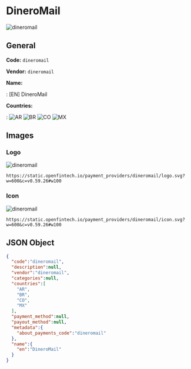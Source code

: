 
# DineroMail 
![dineromail](https://static.openfintech.io/payment_providers/dineromail/logo.svg?w=600&c=v0.59.26#w100)  

## General 
 
**Code:** `dineromail` 
 
**Vendor:** `dineromail` 
 
**Name:**  
 
:	[EN] DineroMail  
 
**Countries:**  
 
:	![AR](https://cdnjs.cloudflare.com/ajax/libs/flag-icon-css/3.3.0/flags/4x3/ar.svg#w24) 	![BR](https://cdnjs.cloudflare.com/ajax/libs/flag-icon-css/3.3.0/flags/4x3/br.svg#w24) 	![CO](https://cdnjs.cloudflare.com/ajax/libs/flag-icon-css/3.3.0/flags/4x3/co.svg#w24) 	![MX](https://cdnjs.cloudflare.com/ajax/libs/flag-icon-css/3.3.0/flags/4x3/mx.svg#w24)  

## Images 

### Logo 
 
![dineromail](https://static.openfintech.io/payment_providers/dineromail/logo.svg?w=600&c=v0.59.26#w100)  

```
https://static.openfintech.io/payment_providers/dineromail/logo.svg?w=600&c=v0.59.26#w100
```  

### Icon 
 
![dineromail](https://static.openfintech.io/payment_providers/dineromail/icon.svg?w=600&c=v0.59.26#w100)  

```
https://static.openfintech.io/payment_providers/dineromail/icon.svg?w=600&c=v0.59.26#w100
```  

## JSON Object 

```json
{
  "code":"dineromail",
  "description":null,
  "vendor":"dineromail",
  "categories":null,
  "countries":[
    "AR",
    "BR",
    "CO",
    "MX"
  ],
  "payment_method":null,
  "payout_method":null,
  "metadata":{
    "about_payments_code":"dineromail"
  },
  "name":{
    "en":"DineroMail"
  }
}
```  
